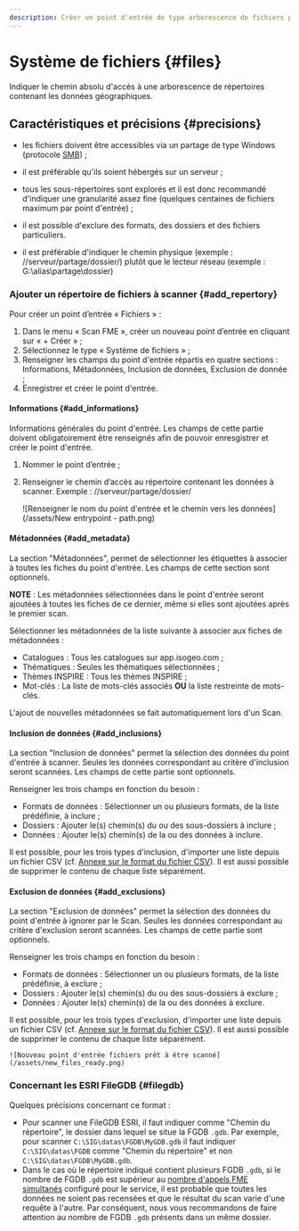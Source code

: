 ```yaml
---
description: Créer un point d'entrée de type arborescence de fichiers pour le Scan FME Isogeo
---
```


# Système de fichiers <i class="fa fa-folder-open"></i> {#files}

Indiquer le chemin absolu d'accès à une arborescence de répertoires contenant les données géographiques.

## Caractéristiques et précisions {#precisions}

* les fichiers doivent être accessibles via un partage de type Windows (protocole [SMB](https://fr.wikipedia.org/wiki/Server_Message_Block)) ;

* il est préférable qu'ils soient hébergés sur un serveur ;

* tous les sous-répertoires sont explorés et il est donc recommandé d'indiquer une granularité assez fine (quelques centaines de fichiers maximum par point d'entrée) ;

* il est possible d'exclure des formats, des dossiers et des fichiers particuliers.

* il est préférable d'indiquer le chemin physique (exemple : //serveur/partage/dossier/) plutôt que le lecteur réseau (exemple : G:\alias\partage\dossier)

### Ajouter un répertoire de fichiers à scanner {#add_repertory}

Pour créer un point d’entrée « Fichiers » :

1. Dans le menu « Scan FME », créer un nouveau point d’entrée en cliquant sur « + Créer » ;
2. Sélectionnez le type « Système de fichiers » ;
3. Renseigner les champs du point d'entrée répartis en quatre sections : Informations, Métadonnées, Inclusion de données, Exclusion de donnée ;
4. Enregistrer et créer le point d'entrée.

#### Informations {#add_informations}

Informations générales du point d'entrée. Les champs de cette partie doivent obligatoirement être renseignés afin de pouvoir enresgistrer et créer le point d'entrée.

1. Nommer le point d’entrée ;
2. Renseigner le chemin d’accès au répertoire contenant les données à scanner. Exemple : //serveur/partage/dossier/

    ![Renseigner le nom du point d'entrée et le chemin vers les données](/assets/New entrypoint - path.png)

#### Métadonnées {#add_metadata}

La section "Métadonnées", permet de sélectionner les étiquettes à associer à toutes les fiches du point d'entrée. Les champs de cette section sont optionnels.

**NOTE** : Les métadonnées sélectionnées dans le point d'entrée seront ajoutées à toutes les fiches de ce dernier, même si elles sont ajoutées après le premier scan.

Sélectionner les métadonnées de la liste suivante à associer aux fiches de métadonnées :

* Catalogues : Tous les catalogues sur app.isogeo.com ;
* Thématiques : Seules les thématiques sélectionnées ;
* Thèmes INSPIRE : Tous les thèmes INSPIRE ;
* Mot-clés : La liste de mots-clés associés **OU** la liste restreinte de mots-clés.

L'ajout de nouvelles métadonnées se fait automatiquement lors d'un Scan.

#### Inclusion de données {#add_inclusions}

La section "Inclusion de données" permet la sélection des données du point d'entrée à scanner. Seules les données correspondant au critère d'inclusion seront scannées. Les champs de cette partie sont optionnels.

Renseigner les trois champs en fonction du besoin :

* Formats de données : Sélectionner un ou plusieurs formats, de la liste prédéfinie, à inclure ;
* Dossiers : Ajouter le(s) chemin(s) du ou des sous-dossiers à inclure ;
* Données : Ajouter le(s) chemin(s) de la ou des données à inclure.

Il est possible, pour les trois types d'inclusion, d'importer une liste depuis un fichier CSV (cf. [Annexe sur le format du fichier CSV](appendices/csv.md)). Il est aussi possible de supprimer le contenu de chaque liste séparément.

#### Exclusion de données {#add_exclusions}

La section "Exclusion de données" permet la sélection des données du point d'entrée à ignorer par le Scan. Seules les données correspondant au critère d'exclusion seront scannées. Les champs de cette partie sont optionnels.

Renseigner les trois champs en fonction du besoin :

* Formats de données : Sélectionner un ou plusieurs formats, de la liste prédéfinie, à exclure ;
* Dossiers : Ajouter le(s) chemin(s) du ou des sous-dossiers à exclure ;
* Données : Ajouter le(s) chemin(s) de la ou des données à exclure.

Il est possible, pour les trois types d'exclusion, d'importer une liste depuis un fichier CSV (cf. [Annexe sur le format du fichier CSV](appendices/csv.md)). Il est aussi possible de supprimer le contenu de chaque liste séparément.

    ![Nouveau point d'entrée fichiers prêt à être scanné](/assets/new_files_ready.png)

### Concernant les ESRI FileGDB {#filegdb}

Quelques précisions concernant ce format :

* Pour scanner une FileGDB ESRI, il faut indiquer comme "Chemin du répertoire", le dossier dans lequel se situe la FGDB `.gdb`. Par exemple, pour scanner `C:\SIG\datas\FGDB\MyGDB.gdb` il faut indiquer `C:\SIG\datas\FGDB` comme "Chemin du répertoire" et non `C:\SIG\datas\FGDB\MyGDB.gdb`.
* Dans le cas où le répertoire indiqué contient plusieurs FGDB `.gdb`, si le nombre de FGDB `.gdb` est supérieur au [nombre d'appels FME simultanés](/configuration/configuration.html#scan_concurrency) configuré pour le service, il est probable que toutes les données ne soient pas recensées et que le résultat du scan varie d'une requête à l'autre. Par conséquent, nous vous recommandons de faire attention au nombre de FGDB `.gdb` présents dans un même dossier.
